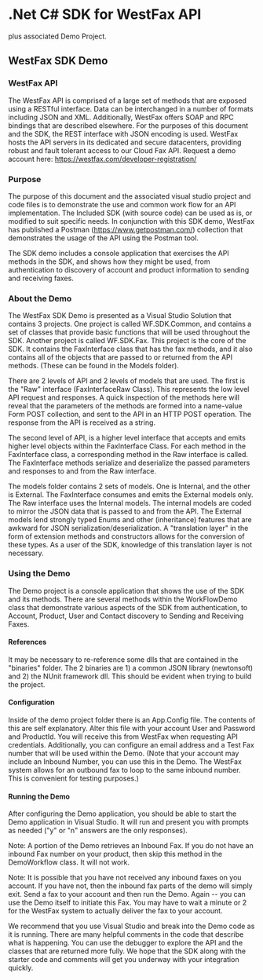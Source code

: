 # .Net C# SDK for WestFax API
plus associated Demo Project.


## WestFax SDK Demo

### WestFax API

The WestFax API is comprised of a large set of methods that are exposed using a RESTful interface.  Data can be interchanged in a number of formats including JSON and XML.  Additionally, WestFax offers SOAP and RPC bindings that are described elsewhere.  For the purposes of this document and the SDK, the REST interface with JSON encoding is used.  WestFax hosts the API servers in its dedicated and secure datacenters, providing robust and fault tolerant access to our Cloud Fax API.  Request a demo account here: https://westfax.com/developer-registration/

### Purpose

The purpose of this document and the associated visual studio project and code files is to demonstrate the use and common work flow for an API implementation.  The Included SDK (with source code) can be used as is, or modified to suit specific needs.   In conjunction with this SDK demo, WestFax has published a Postman (https://www.getpostman.com/) collection that demonstrates the usage of the API using the Postman tool.  

The SDK demo includes a console application that exercises the API methods in the SDK, and shows how they might be used, from authentication to discovery of account and product information to sending and receiving faxes. 

### About the Demo

The WestFax SDK Demo is presented as a Visual Studio Solution that contains 3 projects.  One project is called WF.SDK.Common, and contains a set of classes that provide basic functions that will be used throughout the SDK.  Another project is called WF.SDK.Fax.  This project is the core of the SDK.  It contains the FaxInterface class that has the fax methods, and it also contains all of the objects that are passed to or returned from the API methods.  (These can be found in the Models folder).

There are 2 levels of API and 2 levels of models that are used.  The first is the "Raw" interface (FaxInterfaceRaw Class).  This represents the low level API request and responses.  A quick inspection of the methods here will reveal that the parameters of the methods are formed into a name-value Form POST collection, and sent to the API in an HTTP POST operation.   The response from the API is received as a string.

The second level of API, is a higher level interface that accepts and emits higher level objects within the FaxInterface Class.  For each method in the FaxInterface class, a corresponding method in the Raw interface is called.  The FaxInterface methods serialize and deserialize the passed parameters and responses to and from the Raw interface.  

The models folder contains 2 sets of models.  One is Internal, and the other is External.  The FaxInterface consumes and emits the External models only.  The Raw interface uses the Internal models.  The internal models are coded to mirror the JSON data that is passed to and from the API.  The External models lend strongly typed Enums and other (inheritance) features that are awkward for JSON serialization/deserialization.  A "translation layer" in the form of extension methods and constructors allows for the conversion of these types.  As a user of the SDK, knowledge of this translation layer is not necessary.

### Using the Demo

The Demo project is a console application that shows the use of the SDK and its methods.  There are several methods within the WorkFlowDemo class that demonstrate various aspects of the SDK from authentication, to Account, Product, User and Contact discovery to Sending and Receiving Faxes. 

#### References 

It may be necessary to re-reference some dlls that are contained in the "binaries" folder.  The 2 binaries are 1) a common JSON library (newtonsoft) and 2) the NUnit framework dll.  This should be evident when trying to build the project.

#### Configuration

Inside of the demo project folder there is an App.Config file.  The contents of this are self explanatory.  Alter this file with your account User and Password and ProductId.  You will receive this from WestFax when requesting API credentials.  Additionally, you can configure an email address and a Test Fax number that will be used within the Demo.  (Note that your account may include an Inbound Number, you can use this in the Demo.  The WestFax system allows for an outbound fax to loop to the same inbound number.  This is convenient for testing purposes.)

#### Running the Demo

After configuring the Demo application, you should be able to start the Demo application in Visual Studio.  It will run and present you with prompts as needed ("y" or "n" answers are the only responses).

Note: A portion of the Demo retrieves an Inbound Fax.  If you do not have an inbound Fax number on your product, then skip this method in the DemoWorkflow class.  It will not work.

Note: It is possible that you have not received any inbound faxes on you account.  If you have not, then the inbound fax parts of the demo will simply exit.  Send a fax to your account and then run the Demo.  Again -- you can use the Demo itself to initiate this Fax.  You may have to wait a minute or 2 for the WestFax system to actually deliver the fax to your account.

We recommend that you use Visual Studio and break into the Demo code as it is running.  There are many helpful comments in the code that describe what is happening.  You can use the debugger to explore the API and the classes that are returned more fully.  We hope that the SDK along with the starter code and comments will get you underway with your integration quickly.
